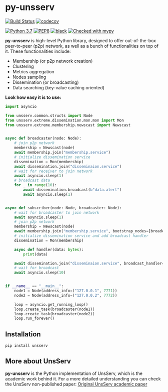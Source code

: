# py-unsserv
[![Build Status](https://travis-ci.com/aratz-lasa/py-unsserv.svg?branch=master)](https://travis-ci.com/aratz-lasa/py-unsserv)
[![codecov](https://codecov.io/gh/aratz-lasa/py-unsserv/branch/master/graph/badge.svg)](https://codecov.io/gh/aratz-lasa/py-unsserv)

[![Python 3.7](https://img.shields.io/badge/python-3.7-blue.svg)](https://www.python.org/downloads/release/python-370/)
[![PEP8](https://img.shields.io/badge/code%20style-pep8-orange.svg)](https://www.python.org/dev/peps/pep-0008/)
[![black](https://img.shields.io/badge/code%20style-black-000000.svg)](https://github.com/psf/black)
[![Checked with mypy](http://www.mypy-lang.org/static/mypy_badge.svg)](http://mypy-lang.org/)

**py-unsserv** is high-level Python library, designed to offer out-of-the-box peer-to-peer (p2p) 
network, as well as a bunch of functionalities on top of it. These functionalities include:
- Membership (or p2p network creation)
- Clustering
- Metrics aggregation
- Nodes sampling
- Dissemination (or broadcasting) 
- Data searching (key-value caching oriented)

**Look how easy it is to use:**
```python
import asyncio

from unsserv.common.structs import Node
from unsserv.extreme.dissemination.mon.mon import Mon
from unsserv.extreme.membership.newscast import Newscast


async def broadcaster(node: Node):
    # join p2p network
    membership = Newscast(node)
    await membership.join("membership.service")
    # initialize dissemination service
    dissemination = Mon(membership)
    await dissemination.join("disseminaion.service")
    # wait for receiver to join network
    await asyncio.sleep(1)
    # broadcast data
    for _ in range(10):
        await dissemination.broadcast(b"data.alert")
        await asyncio.sleep(1)


async def subscriber(node: Node, broadcaster: Node):
    # wait for broadcaster to join network
    await asyncio.sleep(1)
    # join p2p network
    membership = Newscast(node)
    await membership.join("membership.service", bootstrap_nodes=[broadcaster])
    # initialize dissemination service and add broadcast handler
    dissemination = Mon(membership)

    async def handler(data: bytes):
        print(data)

    await dissemination.join("disseminaion.service", broadcast_handler=handler)
    # wait for broadcast
    await asyncio.sleep(10)


if __name__ == "__main__":
    node1 = Node(address_info=("127.0.0.1", 7771))
    node2 = Node(address_info=("127.0.0.2", 7772))

    loop = asyncio.get_running_loop()
    loop.create_task(broadcaster(node1))
    loop.create_task(broadcaster(node2))
    loop.run_forever()

```

## Installation
```bash
pip install unsserv
```

## More about UnsServ
**py-unsserv** is the Python implementation of UnsServ, which is the academic work behind it.
For a more detailed understanding you can check the UnsServ non-published paper: 
[Original UnsServ academic paper](https://aratz.lasa.eus/file/unsserv.pdf)

